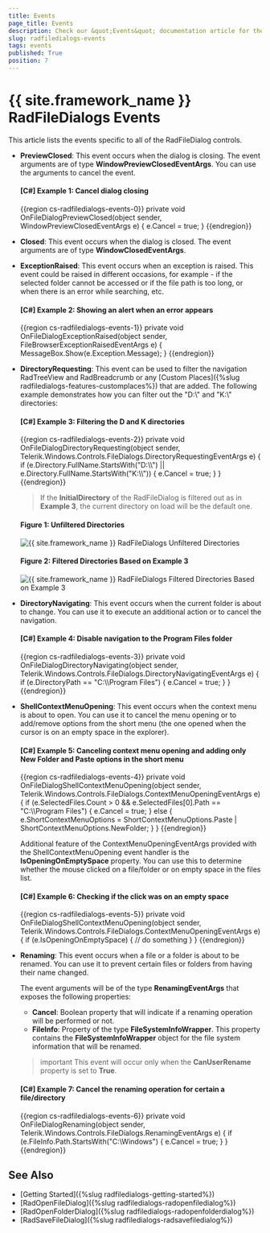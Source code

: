 ```yaml
---
title: Events
page_title: Events
description: Check our &quot;Events&quot; documentation article for the RadFileDialogs {{ site.framework_name }} control.
slug: radfiledialogs-events
tags: events
published: True
position: 7
---
```


# {{ site.framework_name }} RadFileDialogs Events

This article lists the events specific to all of the RadFileDialog controls.

* __PreviewClosed__: This event occurs when the dialog is closing. The event arguments are of type __WindowPreviewClosedEventArgs__. You can use the arguments to cancel the event.
	
	#### __[C#] Example 1: Cancel dialog closing__
	{{region cs-radfiledialogs-events-0}}
		private void OnFileDialogPreviewClosed(object sender, WindowPreviewClosedEventArgs e)
        {
			e.Cancel = true;
        }
	{{endregion}}
	
* __Closed__: This event occurs when the dialog is closed. The event arguments are of type __WindowClosedEventArgs__. 

* __ExceptionRaised__: This event occurs when an exception is raised. This event could be raised in different occasions, for example - if the selected folder cannot be accessed or if the file path is too long, or when there is an error while searching, etc.

	#### __[C#] Example 2: Showing an alert when an error appears__
	{{region cs-radfiledialogs-events-1}}
		private void OnFileDialogExceptionRaised(object sender, FileBrowserExceptionRaisedEventArgs e)
        {
            MessageBox.Show(e.Exception.Message);
        }
	{{endregion}}

* __DirectoryRequesting__: This event can be used to filter the navigation RadTreeView and RadBreadcrumb or any [Custom Places]({%slug radfiledialogs-features-customplaces%}) that are added. The following example demonstrates how you can filter out the "D:\\" and "K:\\" directories:

	#### __[C#] Example 3: Filtering the D and K directories__
	{{region cs-radfiledialogs-events-2}}
		private void OnFileDialogDirectoryRequesting(object sender, Telerik.Windows.Controls.FileDialogs.DirectoryRequestingEventArgs e)
        {
            if (e.Directory.FullName.StartsWith("D:\\\\") || e.Directory.FullName.StartsWith("K:\\\\"))
            {
                e.Cancel = true;
            }
        }
	{{endregion}}

	> If the __InitialDirectory__ of the RadFileDialog is filtered out as in __Example 3__, the current directory on load will be the default one. 

	#### Figure 1: Unfiltered Directories	![{{ site.framework_name }} RadFileDialogs Unfiltered Directories](images/radfiledialogs-directories.png)
	
	#### Figure 2: Filtered Directories Based on Example 3	![{{ site.framework_name }} RadFileDialogs Filtered Directories Based on Example 3](images/radfiledialogs-filtereddirectories.png)
	
* __DirectoryNavigating__: This event occurs when the current folder is about to change. You can use it to execute an additional action or to cancel the navigation. 
	
	#### __[C#] Example 4: Disable navigation to the Program Files folder__
	{{region cs-radfiledialogs-events-3}}
		private void OnFileDialogDirectoryNavigating(object sender, Telerik.Windows.Controls.FileDialogs.DirectoryNavigatingEventArgs e)
		{
			if (e.DirectoryPath == "C:\\\\Program Files")
            {
                e.Cancel = true;
            }
		}
	{{endregion}}	
	
* __ShellContextMenuOpening__: This event occurs when the context menu is about to open. You can use it to cancel the menu opening or to add/remove options from the short menu (the one opened when the cursor is on an empty space in the explorer).
	
	#### __[C#] Example 5: Canceling context menu opening and adding only New Folder and Paste options in the short menu__
	{{region cs-radfiledialogs-events-4}}
		private void OnFileDialogShellContextMenuOpening(object sender, Telerik.Windows.Controls.FileDialogs.ContextMenuOpeningEventArgs e)
		{
			if (e.SelectedFiles.Count > 0 && e.SelectedFiles[0].Path == "C:\\\\Program Files")
            {
                e.Cancel = true;
            }
            else
            {
                e.ShortContextMenuOptions = ShortContextMenuOptions.Paste | ShortContextMenuOptions.NewFolder;
            }
		}
	{{endregion}}	
	
	Additional feature of the ContextMenuOpeningEventArgs provided with the ShellContextMenuOpening event handler is the __IsOpeningOnEmptySpace__ property. You can use this to determine whether the mouse clicked on a file/folder or on empty space in the files list.
	
	#### __[C#] Example 6: Checking if the click was on an empty space__
	{{region cs-radfiledialogs-events-5}}
		private void OnFileDialogShellContextMenuOpening(object sender, Telerik.Windows.Controls.FileDialogs.ContextMenuOpeningEventArgs e)
		{
			if (e.IsOpeningOnEmptySpace)
           		{
              			  // do something
            		}
		}
	{{endregion}}	

* __Renaming__: This event occurs when a file or a folder is about to be renamed. You can use it to prevent certain files or folders from having their name changed. 
	
	The event arguments will be of the type __RenamingEventArgs__ that exposes the following properties:

	* __Cancel__: Boolean property that will indicate if a renaming operation will be performed or not.
	* __FileInfo__: Property of the type __FileSystemInfoWrapper__. This property contains the __FileSystemInfoWrapper__ object for the file system information that will be renamed.

	>important This event will occur only when the __CanUserRename__ property is set to __True__.

	#### __[C#] Example 7: Cancel the renaming operation for certain a file/directory__
	{{region cs-radfiledialogs-events-6}}
		private void OnFileDialogRenaming(object sender, Telerik.Windows.Controls.FileDialogs.RenamingEventArgs e)
		{
		    if (e.FileInfo.Path.StartsWith("C:\\Windows")
		    {
		    	e.Cancel = true;
		    }
		}
	{{endregion}}

## See Also
* [Getting Started]({%slug radfiledialogs-getting-started%})
* [RadOpenFileDialog]({%slug radfiledialogs-radopenfiledialog%})
* [RadOpenFolderDialog]({%slug radfiledialogs-radopenfolderdialog%})
* [RadSaveFileDialog]({%slug radfiledialogs-radsavefiledialog%})
